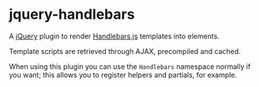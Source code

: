 jquery-handlebars
=================

A [jQuery](http://jquery.com/) plugin to render [Handlebars.js](http://handlebarsjs.com/) templates into elements.

Template scripts are retrieved through AJAX, precompiled and cached.

When using this plugin you can use the `Handlebars` namespace normally if you want; this allows you to register helpers and partials, for example.
